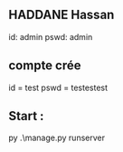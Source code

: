 ## HADDANE Hassan
id: admin
pswd: admin

## compte crée
id = test
pswd = testestest


## Start :
py .\manage.py runserver
